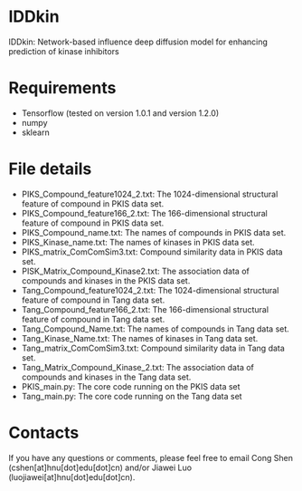 # IDDkin
IDDkin: Network-based influence deep diffusion model for enhancing prediction of kinase inhibitors

# Requirements
* Tensorflow (tested on version 1.0.1 and version 1.2.0)
* numpy 
* sklearn 

# File details
* PIKS_Compound_feature1024_2.txt: The 1024-dimensional structural feature of compound in PKIS data set.
* PIKS_Compound_feature166_2.txt: The 166-dimensional structural feature of compound in PKIS data set.
* PIKS_Compound_name.txt: The names of compounds in PKIS data set.
* PIKS_Kinase_name.txt: The names of kinases in PKIS data set.
* PIKS_matrix_ComComSim3.txt: Compound similarity data in PKIS data set.
* PISK_Matrix_Compound_Kinase2.txt: The association data of compounds and kinases in the PKIS data set.
* Tang_Compound_feature1024_2.txt: The 1024-dimensional structural feature of compound in Tang data set.
* Tang_Compound_feature166_2.txt: The 166-dimensional structural feature of compound in Tang data set.
* Tang_Compound_Name.txt: The names of compounds in Tang data set.
* Tang_Kinase_Name.txt: The names of kinases in Tang data set.
* Tang_matrix_ComComSim3.txt: Compound similarity data in Tang data set.
* Tang_Matrix_Compound_Kinase_2.txt: The association data of compounds and kinases in the Tang data set.
* PKIS_main.py: The core code running on the PKIS data set
* Tang_main.py: The core code running on the Tang data set



# Contacts
If you have any questions or comments, please feel free to email Cong Shen (cshen[at]hnu[dot]edu[dot]cn) and/or Jiawei Luo (luojiawei[at]hnu[dot]edu[dot]cn).
